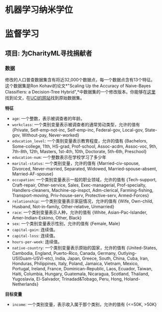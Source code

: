 # 机器学习纳米学位
# 监督学习
## 项目: 为CharityML寻找捐献者

### 数据

修改的人口普查数据集含有将近32,000个数据点，每一个数据点含有13个特征。这个数据集是Ron Kohavi的论文*"Scaling Up the Accuracy of Naive-Bayes Classifiers: a Decision-Tree Hybrid",*中数据集的一个修改版本。你能够在[这里](https://www.aaai.org/Papers/KDD/1996/KDD96-033.pdf)找到论文，在[UCI的网站](https://archive.ics.uci.edu/ml/datasets/Census+Income)找到原始数据集。

**特征**

- `age`: 一个整数，表示被调查者的年龄。 
- `workclass`: 一个类别变量表示被调查者的通常劳动类型，允许的值有 {Private, Self-emp-not-inc, Self-emp-inc, Federal-gov, Local-gov, State-gov, Without-pay, Never-worked}
- `education_level`: 一个类别变量表示教育程度，允许的值有 {Bachelors, Some-college, 11th, HS-grad, Prof-school, Assoc-acdm, Assoc-voc, 9th, 7th-8th, 12th, Masters, 1st-4th, 10th, Doctorate, 5th-6th, Preschool}
- `education-num`: 一个整数表示在学校学习了多少年 
- `marital-status`: 一个类别变量，允许的值有 {Married-civ-spouse, Divorced, Never-married, Separated, Widowed, Married-spouse-absent, Married-AF-spouse} 
- `occupation`: 一个类别变量表示一般的职业领域，允许的值有 {Tech-support, Craft-repair, Other-service, Sales, Exec-managerial, Prof-specialty, Handlers-cleaners, Machine-op-inspct, Adm-clerical, Farming-fishing, Transport-moving, Priv-house-serv, Protective-serv, Armed-Forces}
- `relationship`: 一个类别变量表示家庭情况，允许的值有 {Wife, Own-child, Husband, Not-in-family, Other-relative, Unmarried}
- `race`: 一个类别变量表示人种，允许的值有 {White, Asian-Pac-Islander, Amer-Indian-Eskimo, Other, Black} 
- `sex`: 一个类别变量表示性别，允许的值有 {Female, Male} 
- `capital-gain`: 连续值。 
- `capital-loss`: 连续值。 
- `hours-per-week`: 连续值。 
- `native-country`: 一个类别变量表示原始的国家，允许的值有 {United-States, Cambodia, England, Puerto-Rico, Canada, Germany, Outlying-US(Guam-USVI-etc), India, Japan, Greece, South, China, Cuba, Iran, Honduras, Philippines, Italy, Poland, Jamaica, Vietnam, Mexico, Portugal, Ireland, France, Dominican-Republic, Laos, Ecuador, Taiwan, Haiti, Columbia, Hungary, Guatemala, Nicaragua, Scotland, Thailand, Yugoslavia, El-Salvador, Trinadad&Tobago, Peru, Hong, Holand-Netherlands}

**目标变量**

- `income`: 一个类别变量，表示收入属于那个类别，允许的值有 {<=50K, >50K}
